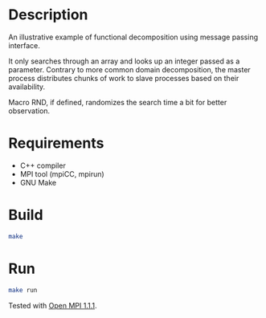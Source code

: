 # Description

An illustrative example of functional decomposition using message passing interface.

It only searches through an array and looks up an integer passed as a parameter.
Contrary to more common domain decomposition, the master process distributes
chunks of work to slave processes based on their availability.

Macro RND, if defined, randomizes the search time a bit for better observation.

# Requirements
- C++ compiler
- MPI tool (mpiCC, mpirun)
- GNU Make

# Build

```sh
make
```

# Run

```sh
make run
```
Tested with [Open MPI 1.1.1](https://www.open-mpi.org/software/ompi/v1.1/).
